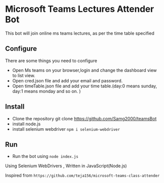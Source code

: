 # Microsoft Teams Lectures Attender Bot

This bot will join online ms teams lectures, as per the time table specified


## Configure 

There are some things you need to configure

- Open Ms teams on your browser,login and change the dashboard view to list view.
- Open cred.json file and add your email and password.
- Open timeTable.json file and add your time table.(day:0 means sunday, day:1 means monday and so on. )

## Install

- Clone the repository git clone https://github.com/Samg2000/teamsBot
- install node.js
- install selenium webdriver `npm i selenium-webdriver`

## Run

- Run the bot using `node index.js`

Using Selenium WebDrivers , Written in JavaScript(Node.js) 

Inspired from `https://github.com/teja156/microsoft-teams-class-attender`
